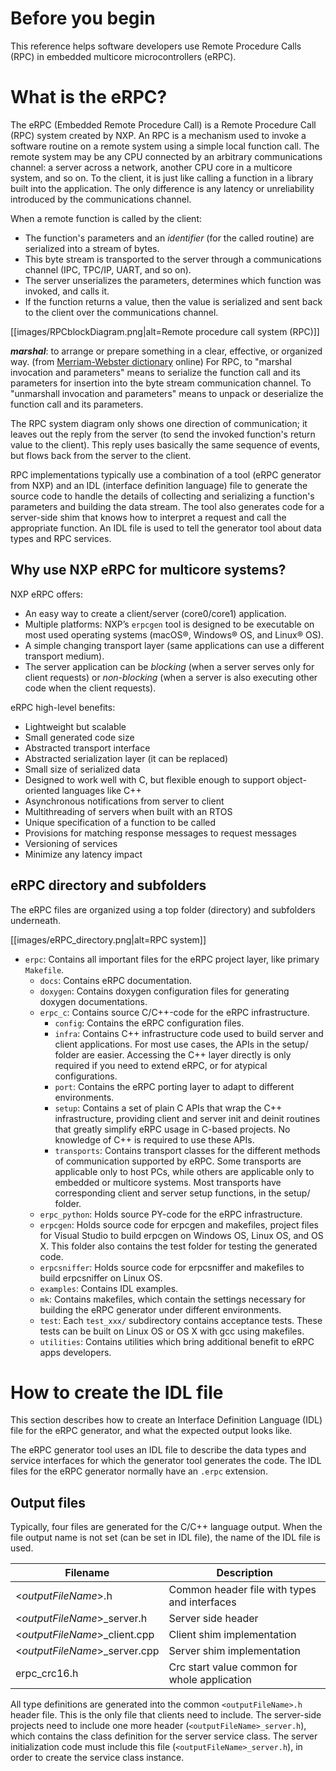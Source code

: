 # Before you begin
This reference helps software developers use Remote Procedure Calls (RPC) in embedded multicore microcontrollers (eRPC).

# What is the eRPC?
The eRPC (Embedded Remote Procedure Call) is a Remote Procedure Call (RPC) system created by NXP. An RPC is a mechanism used to invoke a software routine on a remote system using a simple local function call. The remote system may be any CPU connected by an arbitrary communications channel: a server across a network, another CPU core in a multicore system, and so on. To the client, it is just like calling a function in a library built into the application. The only difference is any latency or unreliability introduced by the communications channel.

When a remote function is called by the client:
* The function's parameters and an _identifier_ (for the called routine) are serialized into a stream of bytes.
* This byte stream is transported to the server through a communications channel (IPC, TPC/IP, UART, and so on).
* The server unserializes the parameters, determines which function was invoked, and calls it.
* If the function returns a value, then the value is serialized and sent back to the client over the communications channel.

[[images/RPCblockDiagram.png|alt=Remote procedure call system (RPC)]]

**_marshal_**: to arrange or prepare something in a clear, effective, or organized way. (from [Merriam-Webster dictionary](http://www.merriam-webster.com/) online) For RPC, to "marshal invocation and parameters" means to serialize the function call and its parameters for insertion into the byte stream communication channel. To "unmarshall invocation and parameters" means to unpack or deserialize the function call and its parameters.

The RPC system diagram only shows one direction of communication; it leaves out the reply from the server (to send the invoked function's return value to the client). This reply uses basically the same sequence of events, but flows back from the server to the client.

RPC implementations typically use a combination of a tool (eRPC generator from NXP) and an IDL (interface definition language) file to generate the source code to handle the details of collecting and serializing a function's parameters and building the data stream. The tool also generates code for a server-side shim that knows how to interpret a request and call the appropriate function. An IDL file is used to tell the generator tool about data types and RPC services.

## Why use NXP eRPC for multicore systems?
NXP eRPC offers:
* An easy way to create a client/server (core0/core1) application.
* Multiple platforms: NXP’s ``erpcgen`` tool is designed to be executable on most used operating systems (macOS®, Windows® OS, and Linux® OS).
* A simple changing transport layer (same applications can use a different transport medium).
* The server application can be _blocking_ (when a server serves only for client requests) or _non-blocking_ (when a server is also executing other code when the client requests).

eRPC high-level benefits:
* Lightweight but scalable
* Small generated code size
* Abstracted transport interface
* Abstracted serialization layer (it can be replaced)
* Small size of serialized data
* Designed to work well with C, but flexible enough to support object-oriented languages like C++
* Asynchronous notifications from server to client
* Multithreading of servers when built with an RTOS
* Unique specification of a function to be called
* Provisions for matching response messages to request messages
* Versioning of services
* Minimize any latency impact

## eRPC directory and subfolders
The eRPC files are organized using a top folder (directory) and subfolders underneath.

[[images/eRPC_directory.png|alt=RPC system]]

* ``erpc``: Contains all important files for the eRPC project layer, like primary ``Makefile``.
  * ``docs``: Contains eRPC documentation.
  * ``doxygen``: Contains doxygen configuration files for generating doxygen documentations.
  * ``erpc_c``: Contains source C/C++-code for the eRPC infrastructure.
     * ``config``: Contains the eRPC configuration files.
     * ``infra``: Contains C++ infrastructure code used to build server and client applications. For most use cases, the APIs in the setup/ folder are easier. Accessing the C++ layer directly is only required if you need to extend eRPC, or for atypical configurations.
     * ``port``: Contains the eRPC porting layer to adapt to different environments.
     * ``setup``: Contains a set of plain C APIs that wrap the C++ infrastructure, providing client and server init and deinit routines that greatly simplify eRPC usage in C-based projects. No knowledge of C++ is required to use these APIs.
     * ``transports``: Contains transport classes for the different methods of communication supported by eRPC. Some transports are applicable only to host PCs, while others are applicable only to embedded or multicore systems. Most transports have corresponding client and server setup functions, in the setup/ folder.
  * ``erpc_python``: Holds source PY-code for the eRPC infrastructure.
  * ``erpcgen``: Holds source code for erpcgen and makefiles, project files for Visual Studio
to build erpcgen on Windows OS, Linux OS, and OS X. This folder also contains the test folder for testing the generated code.
  * ``erpcsniffer``: Holds source code for erpcsniffer and makefiles to build erpcsniffer on Linux OS.
  * ``examples``: Contains IDL examples.
  * ``mk``: Contains makefiles, which contain the settings necessary for building the eRPC generator under different environments.
  * ``test``: Each ``test_xxx/`` subdirectory contains acceptance tests. These tests can be built on Linux OS or OS X with gcc using makefiles.
  * ``utilities``: Contains utilities which bring additional benefit to eRPC apps developers.

# How to create the IDL file
This section describes how to create an Interface Definition Language (IDL) file for the eRPC generator, and what the expected output looks like.

The eRPC generator tool uses an IDL file to describe the data types and service interfaces for which the generator tool generates the code. The IDL files for the eRPC generator normally have an ``.erpc`` extension.

## Output files
Typically, four files are generated for the C/C++ language output. When the file output name is not set (can be set in IDL file), the name of the IDL file is used.

Filename | Description
---|---
<_outputFileName_>.h | Common header file with types and interfaces
<_outputFileName_>_server.h | Server side header
<_outputFileName_>_client.cpp | Client shim implementation
<_outputFileName_>_server.cpp | Server shim implementation
erpc_crc16.h | Crc start value common for whole application

All type definitions are generated into the common ``<outputFileName>.h`` header file. This is the only file that clients need to include. The server-side projects need to include one more header (``<outputFileName>_server.h``), which contains the class definition for the server service class. The server initialization code must include this file (``<outputFileName>_server.h``), in order to create the service class instance.

